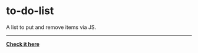 # to-do-list
 A list to put and remove items via JS.
***
[**Check it here**](https://vittokm.github.io/to-do-list/)
